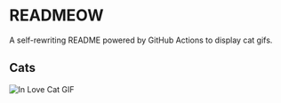# READMEOW

A self-rewriting README powered by GitHub Actions to display cat gifs.

## Cats

![In Love Cat GIF](https://media4.giphy.com/media/MDJ9IbxxvDUQM/200.gif?cid=9acd02dake7gsrwl8etknmfqrc0zpha8hdsk0c919m3ffeb7&ep=v1_gifs_search&rid=200.gif&ct=g)
